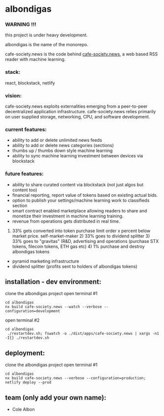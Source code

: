 # albondigas

### WARNING !!!
this project is under heavy development.  

albondigas is the name of the monorepo. 

cafe-society.news is the code behind [cafe-society.news](https://cafe-society.news), a web based RSS reader with machine learning.

### stack:
react, blockstack, netlify

### vision:  
cafe-society.news exploits externalities emerging from a peer-to-peer decentralized application infrastructure.  cafe-society.news relies primarily on user supplied storage, networking, CPU, and software development.

### current features:  
- ability to add or delete unlimited news feeds
- ability to add or delete news categories (sections)
- thumbs up / thumbs down style machine learning
- ability to sync machine learning investment between devices via blockstack

### future features:
- ability to share curated content via blockstack (not just algos but content too)
- financial reporting, report value of tokens based on existing actual bids.
- option to publish your settings/machine learning work to classifieds section
- smart contract enabled marketplace allowing readers to share and monetize their investment in machine learning training.
- revenue from operations gets distributed in real time.
 1) 33% gets converted into token purchase limit order x percent below market price. self-market-maker 2) 33% goes to dividend splitter  3) 33% goes to "gravitas" (R&D, advertising and operations (purchase STX tokens, filecoin tokens, ETH gas etc)  4) 1% purchase and destroy albondigas tokens

- pyramid marketing infrastructure
- dividend splitter (profits sent to holders of albondigas tokens)

## installation - dev environment:
clone the albondigas project
open terminal #1
~~~~
cd albondigas
nx build cafe-society.news --watch --verbose --configuration=development
~~~~
open terminal #2
~~~~
cd albondigas
 ./restartdev.sh; fswatch -o ./dist/apps/cafe-society.news | xargs -n1 -I{} ./restartdev.sh
~~~~

## deployment:
clone the albondigas project
open terminal #1
~~~~
cd albondigas
nx build cafe-society.news --verbose --configuration=production; netlify deploy --prod
~~~~

## team (only add your own name):
- Cole Albon